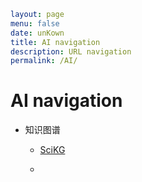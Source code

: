 ```yaml
layout: page
menu: false
date: unKown
title: AI navigation
description: URL navigation
permalink: /AI/
```

# AI navigation

- 知识图谱
  
  - [SciKG](https://www.aminer.cn/scikg)
  
  - 
